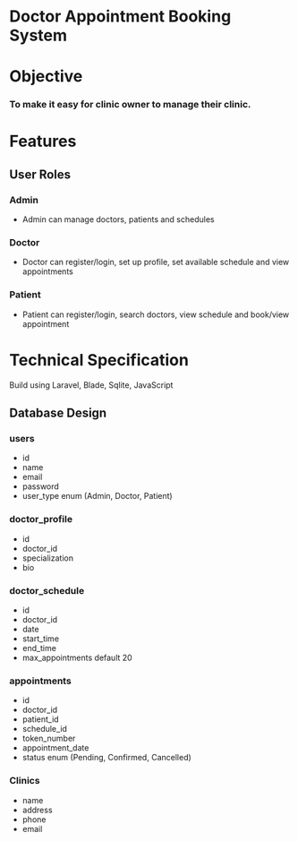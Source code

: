 # Doctor Appointment Booking System

# Objective
### To make it easy for clinic owner to manage their clinic.

# Features
## User Roles
### Admin
- Admin can manage doctors, patients and schedules
### Doctor
- Doctor can register/login, set up profile, set available schedule and view appointments
### Patient
- Patient can register/login, search doctors, view schedule and book/view appointment

# Technical Specification
Build using Laravel, Blade, Sqlite, JavaScript

## Database Design
### users
- id
- name
- email
- password
- user_type enum (Admin, Doctor, Patient)

### doctor_profile
- id
- doctor_id
- specialization
- bio

### doctor_schedule
- id
- doctor_id
- date
- start_time
- end_time
- max_appointments default 20

### appointments
- id
- doctor_id
- patient_id
- schedule_id
- token_number
- appointment_date
- status enum (Pending, Confirmed, Cancelled)

### Clinics
- name
- address
- phone
- email
